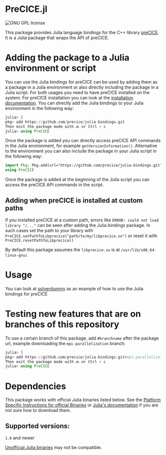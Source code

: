 # PreCICE.jl

<a style="text-decoration: none" href="https://github.com/precice/julia-bindings/blob/main/LICENSE" target="_blank">
    <img src="https://img.shields.io/github/license/precice/julia-bindings.svg" alt="GNU GPL license">
</a>

This package provides Julia language bindings for the C++ library [preCICE](https://github.com/precice/precice). It is a Julia package that wraps the API of preCICE.


# Adding the package to a Julia environment or script
You can use the Julia bindings for preCICE can be used by adding them as a package in a Julia environment or also directly including the package in a Julia script. For both usages you need to have preCICE installed on the system. For preCICE installation you can look at the [installation documentation](https://precice.org/installation-overview.html). You can directly add the Julia bindings to your Julia environment in the following way:

```julia
julia> ]
pkg> add https://github.com/precice/julia-bindings.git 
Then exit the package mode with 🔙 or Ctrl + c
julia> using PreCICE
```

Once the package is added you can directly access preCICE API commands in the Julia environment, for example `getVersionInformation()`. Alternative to the environment you can also include the package in your Julia script in the following way:

```julia
import Pkg; Pkg.add(url="https://github.com/precice/julia-bindings.git")
using PreCICE
```

Once the package is added at the beginning of the Julia script you can access the preCICE API commands in the script.

## Adding when preCICE is installed at custom paths
If you installed preCICE at a custom path, errors like ```ERROR: could not load library "/..."``` can be seen after adding the Julia bindings package. In such cases set the path to your library with `PreCICE.setPathToLibprecice("path/to/my/libprecice.so")` or reset it with `PreCICE.resetPathToLibprecice()`

By default this package assumes the `libprecice.so` is at `/usr/lib/x86_64-linux-gnu/`.

# Usage
You can look at [solverdummy](https://github.com/precice/julia-bindings/tree/main/solverdummy) as an example of how to use the Julia bindings for preCICE


# Testing new features that are on branches of this repository

To use a certain branch of this package, add `#branchname` after the package url, example downloading the `mpi-parallelization` branch:


```julia
julia> ]
pkg> add https://github.com/precice/julia-bindings.git#mpi-parallelization
Then exit the package mode with 🔙 or Ctrl + c
julia> using PreCICE
```

# Dependencies

This package works with official Julia binaries listed below. See the [Platform Specific Instructions for official Binaries](https://julialang.org/downloads/platform/)  or [Julia's documentation](https://docs.julialang.org/en/v1/manual/getting-started/) if you are not sure how to download them.

## Supported versions:

`1.6` and newer

[Unofficial Julia binaries](https://julialang.org/downloads/platform/#platform_specific_instructions_for_unofficial_binaries) may not be compatible.

